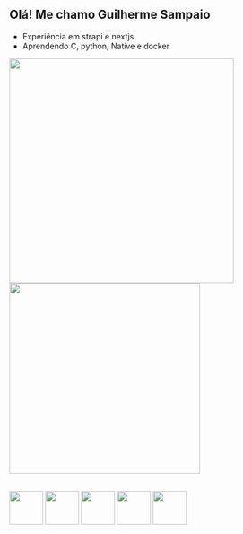 ## Olá! Me chamo Guilherme Sampaio

- Experiência em strapi e nextjs
- Aprendendo C, python, Native e docker

<a href="https://github.com/anuraghazra/github-readme-stats">
  <img  width = "400" align="center" src="https://github-readme-stats.vercel.app/api?username=GuilhermeSsampaio&theme=radical&show_icons=" />
</a>
<a href="https://github.com/anuraghazra/convoychat">
  <img width = "340"  align="center" src="https://github-readme-stats.vercel.app/api/top-langs?username=GuilhermeSsampaio&layout=compact&langs_count=8&card_width=320&theme=radical" />
</a>
<br>
<br>

<a href = "#"><img width = "60" heigth = "60" src="https://cdn.jsdelivr.net/gh/devicons/devicon/icons/html5/html5-original.svg" /></a>
<img width = "60" heigth = "60" src="https://cdn.jsdelivr.net/gh/devicons/devicon/icons/css3/css3-original.svg" />
<img width = "60" heigth = "60" src="https://cdn.jsdelivr.net/gh/devicons/devicon/icons/javascript/javascript-original.svg" />
<img width = "60" heigth = "60" src="https://cdn.jsdelivr.net/gh/devicons/devicon/icons/python/python-original.svg" />
<img width = "60" heigth = "60" src="https://cdn.jsdelivr.net/gh/devicons/devicon/icons/php/php-original.svg" />


